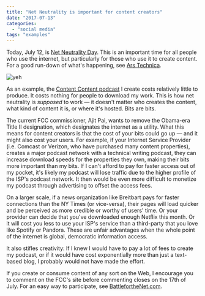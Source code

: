 ```yaml
---
title: "Net Neutrality is important for content creators"
date: "2017-07-13"
categories:
  - "social media"
tags: "examples"
---
```


Today, July 12, is [Net Neutrality Day](https://www.battleforthenet.com/july12/). This is an important time for all people who use the internet, but particularly for those who use it to create content. For a good run-down of what's happening, see [Ars Technica](https://arstechnica.com/tech-policy/2017/07/how-title-ii-goes-beyond-net-neutrality-to-protect-internet-users-from-isps).

![yeh](/assets/images/300x300_02.png)

As an example, the [Content Content podcast](http://edmarsh.com/content-content-podcast/) I create costs relatively little to produce. It costs nothing for people to download my work. This is how net neutrality is _supposed_ to work &mdash; it doesn't matter who creates the content, what kind of content it is, or where it's hosted. Bits are bits.

The current FCC commissioner, Ajit Pai, wants to remove the Obama-era Title II designation, which designates the internet as a utility. What this means for content creators is that the cost of your bits could go up &mdash; and it might also cost your users. For example, if your Internet Service Provider (i.e. Comcast or Verizon, who have purchased many content properties), creates a major podcast network with a technical writing podcast, they can increase download speeds for the properties they own, making their bits more important than my bits. If I can't afford to pay for faster access out of my pocket, it's likely my podcast will lose traffic due to the higher profile of the ISP's podcast network. It then would be even more difficult to monetize my podcast through advertising to offset the access fees.

On a larger scale, if a news organization like Breitbart pays for faster connections than the NY Times (or vice-versa), their pages will load quicker and be perceived as more credible or worthy of users' time. Or your provider can decide that you've downloaded enough Netflix this month. Or it will cost you less to use your ISP's service than a third-party that you love like Spotify or Pandora. These are unfair advantages when the whole point of the internet is global, democratic information access.

It also stifles creativity: If I knew I would have to pay a lot of fees to create my podcast, or if it would have cost exponentially more than just a text-based blog, I probably would not have made the effort.

If you create or consume content of any sort on the Web, I encourage you to comment on the FCC's site before commenting closes on the 17th of July. For an easy way to participate, see [BattlefortheNet.com](https://www.battleforthenet.com/july12/).
